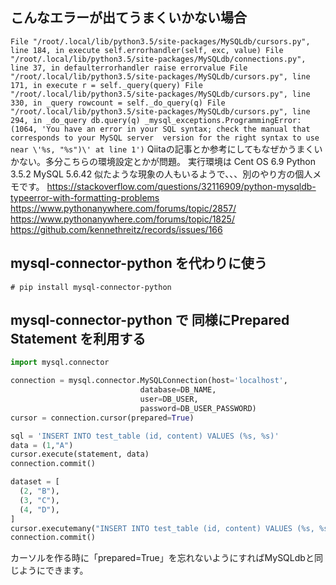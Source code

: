 <!--
title:   Python MySQLdb で Prepared Statement がうまくいかない場合
tags:    Python3
id:      9257d4c976721f3d09bf
private: false
-->
## こんなエラーが出てうまくいかない場合
`
  File "/root/.local/lib/python3.5/site-packages/MySQLdb/cursors.py", line 184, in execute
    self.errorhandler(self, exc, value)
  File "/root/.local/lib/python3.5/site-packages/MySQLdb/connections.py", line 37, in defaulterrorhandler
    raise errorvalue
  File "/root/.local/lib/python3.5/site-packages/MySQLdb/cursors.py", line 171, in execute
    r = self._query(query)
  File "/root/.local/lib/python3.5/site-packages/MySQLdb/cursors.py", line 330, in _query
    rowcount = self._do_query(q)
  File "/root/.local/lib/python3.5/site-packages/MySQLdb/cursors.py", line 294, in _do_query
    db.query(q)
_mysql_exceptions.ProgrammingError: (1064, 'You have an error in your SQL syntax; check the manual that corresponds to your MySQL server  version for the right syntax to use near \'%s, "%s")\' at line 1')
`
Qiitaの記事とか参考にしてもなぜかうまくいかない。多分こちらの環境設定とかが問題。
実行環境は Cent OS 6.9  Python 3.5.2  MySQL 5.6.42
似たような現象の人もいるようで、、、別のやり方の個人メモです。
https://stackoverflow.com/questions/32116909/python-mysqldb-typeerror-with-formatting-problems
https://www.pythonanywhere.com/forums/topic/2857/
https://www.pythonanywhere.com/forums/topic/1825/
https://github.com/kennethreitz/records/issues/166

## mysql-connector-python を代わりに使う

```
# pip install mysql-connector-python
```

## mysql-connector-python で 同様にPrepared Statement を利用する

```python
import mysql.connector

connection = mysql.connector.MySQLConnection(host='localhost',
                             database=DB_NAME,
                             user=DB_USER,
                             password=DB_USER_PASSWORD)
cursor = connection.cursor(prepared=True)

sql = 'INSERT INTO test_table (id, content) VALUES (%s, %s)'
data = (1,"A")
cursor.execute(statement, data)
connection.commit()

dataset = [
  (2, "B"),
  (3, "C"),
  (4, "D"),
]
cursor.executemany("INSERT INTO test_table (id, content) VALUES (%s, %s)",dataset)
connection.commit()
```

カーソルを作る時に「prepared=True」を忘れないようにすればMySQLdbと同じようにできます。